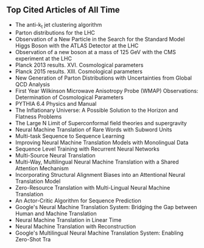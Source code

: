 <h2> Top Cited Articles of All Time </h2>

<ul>

 <li><a target="_blank" href="https://github.com/manjunath5496/Top-Cited-Articles-of-All-Time/blob/master/cite(1).pdf" style="text-decoration:none;">The anti-k<sub>t</sub> jet clustering algorithm</a></li>


 <li><a target="_blank" href="https://github.com/manjunath5496/Top-Cited-Articles-of-All-Time/blob/master/cite(2).pdf" style="text-decoration:none;">Parton distributions for the LHC</a></li>

<li><a target="_blank" href="https://github.com/manjunath5496/Top-Cited-Articles-of-All-Time/blob/master/cite(3).pdf" style="text-decoration:none;">Observation of a New Particle in the Search for the Standard Model Higgs Boson with the ATLAS Detector at the LHC</a></li>
 <li><a target="_blank" href="https://github.com/manjunath5496/Top-Cited-Articles-of-All-Time/blob/master/cite(4).pdf" style="text-decoration:none;">Observation of a new boson at a mass of 125 GeV with the CMS experiment at the LHC</a></li>                              
<li><a target="_blank" href="https://github.com/manjunath5496/Top-Cited-Articles-of-All-Time/blob/master/cite(5).pdf" style="text-decoration:none;">Planck 2013 results. XVI. Cosmological parameters</a></li>
<li><a target="_blank" href="https://github.com/manjunath5496/Top-Cited-Articles-of-All-Time/blob/master/cite(6).pdf" style="text-decoration:none;">Planck 2015 results. XIII. Cosmological parameters</a></li>
 <li><a target="_blank" href="https://github.com/manjunath5496/Top-Cited-Articles-of-All-Time/blob/master/cite(7).pdf" style="text-decoration:none;">New Generation of Parton Distributions with Uncertainties from Global QCD Analysis</a></li>

 <li><a target="_blank" href="https://github.com/manjunath5496/Top-Cited-Articles-of-All-Time/blob/master/cite(8).pdf" style="text-decoration:none;"> First Year Wilkinson Microwave Anisotropy Probe (WMAP) Observations: Determination of Cosmological Parameters</a></li>
   <li><a target="_blank" href="https://github.com/manjunath5496/Top-Cited-Articles-of-All-Time/blob/master/cite(9).pdf" style="text-decoration:none;">PYTHIA 6.4 Physics and Manual</a></li>
  
   
 <li><a target="_blank" href="https://github.com/manjunath5496/Top-Cited-Articles-of-All-Time/blob/master/cite(10).pdf" style="text-decoration:none;">The Inflationary Universe: A Possible Solution to the Horizon and Flatness Problems</a></li>                              
<li><a target="_blank" href="https://github.com/manjunath5496/Top-Cited-Articles-of-All-Time/blob/master/cite(11).pdf" style="text-decoration:none;">The Large N Limit of Superconformal field theories and supergravity</a></li>
<li><a target="_blank" href="https://github.com/manjunath5496/Top-Cited-Articles-of-All-Time/blob/master/cite(12).pdf" style="text-decoration:none;">Neural Machine Translation of Rare Words with Subword Units</a></li>
<li><a target="_blank" href="https://github.com/manjunath5496/Top-Cited-Articles-of-All-Time/blob/master/cite(13).pdf" style="text-decoration:none;">Multi-task Sequence to Sequence Learning</a></li>

<li><a target="_blank" href="https://github.com/manjunath5496/Top-Cited-Articles-of-All-Time/blob/master/cite(14).pdf" style="text-decoration:none;">Improving Neural Machine Translation Models with Monolingual Data</a></li>
                              
<li><a target="_blank" href="https://github.com/manjunath5496/Top-Cited-Articles-of-All-Time/blob/master/cite(15).pdf" style="text-decoration:none;">Sequence Level Training with Recurrent Neural Networks</a></li>

<li><a target="_blank" href="https://github.com/manjunath5496/Top-Cited-Articles-of-All-Time/blob/master/cite(16).pdf" style="text-decoration:none;">Multi-Source Neural Translation</a></li>

  <li><a target="_blank" href="https://github.com/manjunath5496/Top-Cited-Articles-of-All-Time/blob/master/cite(17).pdf" style="text-decoration:none;">Multi-Way, Multilingual Neural Machine Translation with a Shared Attention Mechanism</a></li>   
  
<li><a target="_blank" href="https://github.com/manjunath5496/Top-Cited-Articles-of-All-Time/blob/master/cite(18).pdf" style="text-decoration:none;">Incorporating Structural Alignment Biases into an Attentional Neural Translation Model</a></li> 

  
<li><a target="_blank" href="https://github.com/manjunath5496/Top-Cited-Articles-of-All-Time/blob/master/cite(19).pdf" style="text-decoration:none;">Zero-Resource Translation with Multi-Lingual Neural Machine Translation</a></li> 

<li><a target="_blank" href="https://github.com/manjunath5496/Top-Cited-Articles-of-All-Time/blob/master/cite(20).pdf" style="text-decoration:none;"> An Actor-Critic Algorithm for Sequence Prediction</a></li>

<li><a target="_blank" href="https://github.com/manjunath5496/Top-Cited-Articles-of-All-Time/blob/master/cite(21).pdf" style="text-decoration:none;">Google's Neural Machine Translation System: Bridging the Gap between Human and Machine Translation</a></li>
<li><a target="_blank" href="https://github.com/manjunath5496/Top-Cited-Articles-of-All-Time/blob/master/cite(22).pdf" style="text-decoration:none;">Neural Machine Translation in Linear Time</a></li> 
 <li><a target="_blank" href="https://github.com/manjunath5496/Top-Cited-Articles-of-All-Time/blob/master/cite(23).pdf" style="text-decoration:none;">Neural Machine Translation with Reconstruction</a></li> 
 

   <li><a target="_blank" href="https://github.com/manjunath5496/Top-Cited-Articles-of-All-Time/blob/master/cite(24).pdf" style="text-decoration:none;">Google's Multilingual Neural Machine Translation System: Enabling Zero-Shot Tra</a></li>
 
 </ul>
